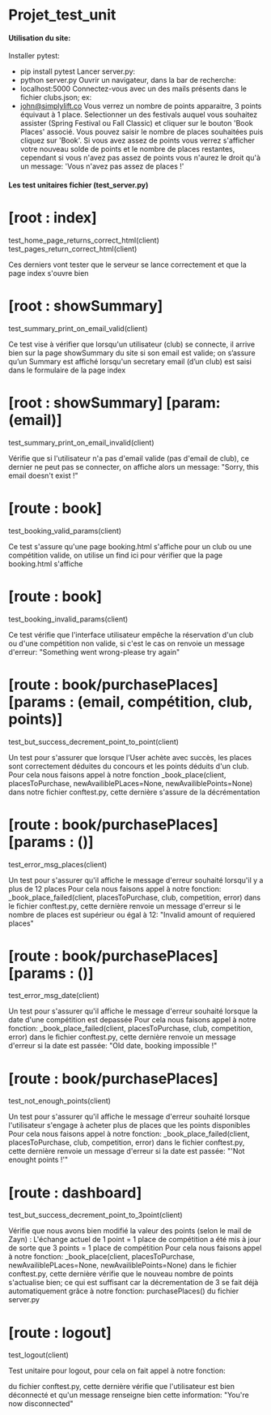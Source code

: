 # Projet_test_unit

#### Utilisation du site:

Installer pytest:
- pip install pytest
Lancer server.py: 
- python server.py
Ouvrir un navigateur, dans la bar de recherche: 
- localhost:5000
Connectez-vous avec un des mails présents dans le fichier clubs.json; ex:
- john@simplylift.co
Vous verrez un nombre de points apparaitre, 3 points équivaut à 1 place. 
Selectionner un des festivals auquel vous souhaitez assister (Spring Festival ou Fall Classic) et cliquer sur le bouton 'Book Places' associé.
Vous pouvez saisir le nombre de places souhaitées puis cliquez sur 'Book'.
Si vous avez assez de points vous verrez s'afficher votre nouveau solde de points et le nombre de places restantes, cependant si vous n'avez pas assez de points vous n'aurez le droit qu'à un message: 'Vous n'avez pas assez de places !'

#### Les test unitaires fichier (test_server.py)

# [root : index]

test_home_page_returns_correct_html(client)
test_pages_return_correct_html(client)

Ces derniers vont tester que le serveur se lance correctement et que la page index s'ouvre bien

# [root : showSummary]

test_summary_print_on_email_valid(client)

Ce test vise à vérifier que lorsqu'un utilisateur (club) se connecte, il arrive bien sur la page showSummary du site si son email est valide; on s’assure qu’un Summary est affiché lorsqu'un secretary email (d’un club) est saisi dans le formulaire de la page index

# [root : showSummary] [param: (email)]

test_summary_print_on_email_invalid(client)

Vérifie que si l'utilisateur n'a pas d'email valide (pas d'email de club), ce dernier ne peut pas se connecter, on affiche alors un message: "Sorry, this email doesn't exist !"

# [route : book]

test_booking_valid_params(client)

Ce test s'assure qu'une page booking.html s'affiche pour un club ou une compétition valide, on utilise un find ici pour vérifier que la page booking.html s'affiche

# [route : book]

test_booking_invalid_params(client)

Ce test vérifie que l'interface utilisateur empêche la réservation d'un club ou d'une compétition non valide, si c'est le cas on renvoie un message d'erreur: "Something went wrong-please try again"

# [route : book/purchasePlaces][params : (email, compétition, club, points)]

test_but_success_decrement_point_to_point(client)

Un test pour s'assurer que lorsque l’User achète avec succès, les places sont correctement déduites du
concours et les points déduits d'un club. Pour cela nous faisons appel à notre fonction 
_book_place(client, placesToPurchase, newAvailiblePLaces=None, newAvailiblePoints=None)
dans notre fichier conftest.py, cette dernière s'assure de la décrémentation

# [route : book/purchasePlaces][params : ()]

test_error_msg_places(client)

Un test pour s'assurer qu'il affiche le message d'erreur souhaité lorsqu'il y a plus de 12 places
Pour cela nous faisons appel à notre fonction:
_book_place_failed(client, placesToPurchase, club, competition, error)
dans le fichier conftest.py, cette dernière renvoie un message d'erreur si le nombre de places est supérieur ou égal à 12:
"Invalid amount of requiered places"

# [route : book/purchasePlaces][params : ()]

test_error_msg_date(client)

Un test pour s'assurer qu'il affiche le message d'erreur souhaité lorsque la date d'une compétition est depassée
Pour cela nous faisons appel à notre fonction:
_book_place_failed(client, placesToPurchase, club, competition, error)
dans le fichier conftest.py, cette dernière renvoie un message d'erreur si la date est passée:
"Old date, booking impossible !"

# [route : book/purchasePlaces]

test_not_enough_points(client)

Un test pour s'assurer qu'il affiche le message d'erreur souhaité lorsque l'utilisateur s'engage à acheter
plus de places que les points disponibles
Pour cela nous faisons appel à notre fonction:
_book_place_failed(client, placesToPurchase, club, competition, error)
dans le fichier conftest.py, cette dernière renvoie un message d'erreur si la date est passée:
"'Not enought points !'"

# [route : dashboard]

test_but_success_decrement_point_to_3point(client)

Vérifie que nous avons bien modifié la valeur des points (selon le mail de Zayn) : L'échange actuel de 1 point = 1 place de compétition a été mis à jour de sorte que 3 points = 1 place de compétition
Pour cela nous faisons appel à notre fonction:
_book_place(client, placesToPurchase, newAvailiblePLaces=None, newAvailiblePoints=None)
dans le fichier conftest.py, cette dernière vérifie que le nouveau nombre de points s'actualise bien; ce qui est suffisant car la décrementation de 3 se fait déjà automatiquement grâce à notre fonction:
purchasePlaces()
du fichier server.py

# [route : logout]

test_logout(client)

Test unitaire pour logout, pour cela on fait appel à notre fonction:

du fichier conftest.py, cette dernière vérifie que l'utilisateur est bien déconnecté et qu'un message renseigne bien cette information:
"You're now disconnected"